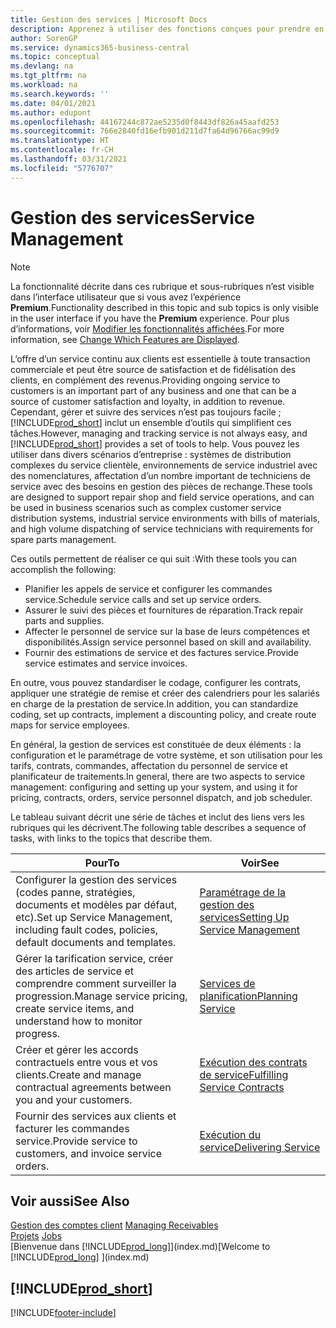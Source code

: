 ```yaml
---
title: Gestion des services | Microsoft Docs
description: Apprenez à utiliser des fonctions conçues pour prendre en charge les opérations de l’atelier de réparation et du service clientèle.
author: SorenGP
ms.service: dynamics365-business-central
ms.topic: conceptual
ms.devlang: na
ms.tgt_pltfrm: na
ms.workload: na
ms.search.keywords: ''
ms.date: 04/01/2021
ms.author: edupont
ms.openlocfilehash: 44167244c872ae5235d0f8443df826a45aafd253
ms.sourcegitcommit: 766e2840fd16efb901d211d7fa64d96766ac99d9
ms.translationtype: HT
ms.contentlocale: fr-CH
ms.lasthandoff: 03/31/2021
ms.locfileid: "5776707"
---
```

# <a name="service-management"></a><span data-ttu-id="922b2-103">Gestion des services</span><span class="sxs-lookup"><span data-stu-id="922b2-103">Service Management</span></span>
> [!NOTE]
> <span data-ttu-id="922b2-104">La fonctionnalité décrite dans ces rubrique et sous-rubriques n’est visible dans l’interface utilisateur que si vous avez l’expérience **Premium**.</span><span class="sxs-lookup"><span data-stu-id="922b2-104">Functionality described in this topic and sub topics is only visible in the user interface if you have the **Premium** experience.</span></span> <span data-ttu-id="922b2-105">Pour plus d’informations, voir [Modifier les fonctionnalités affichées](ui-experiences.md).</span><span class="sxs-lookup"><span data-stu-id="922b2-105">For more information, see [Change Which Features are Displayed](ui-experiences.md).</span></span>

<span data-ttu-id="922b2-106">L’offre d’un service continu aux clients est essentielle à toute transaction commerciale et peut être source de satisfaction et de fidélisation des clients, en complément des revenus.</span><span class="sxs-lookup"><span data-stu-id="922b2-106">Providing ongoing service to customers is an important part of any business and one that can be a source of customer satisfaction and loyalty, in addition to revenue.</span></span> <span data-ttu-id="922b2-107">Cependant, gérer et suivre des services n’est pas toujours facile ; [!INCLUDE[prod_short](includes/prod_short.md)] inclut un ensemble d’outils qui simplifient ces tâches.</span><span class="sxs-lookup"><span data-stu-id="922b2-107">However, managing and tracking service is not always easy, and [!INCLUDE[prod_short](includes/prod_short.md)] provides a set of tools to help.</span></span> <span data-ttu-id="922b2-108">Vous pouvez les utiliser dans divers scénarios d’entreprise : systèmes de distribution complexes du service clientèle, environnements de service industriel avec des nomenclatures, affectation d’un nombre important de techniciens de service avec des besoins en gestion des pièces de rechange.</span><span class="sxs-lookup"><span data-stu-id="922b2-108">These tools are designed to support repair shop and field service operations, and can be used in business scenarios such as complex customer service distribution systems, industrial service environments with bills of materials, and high volume dispatching of service technicians with requirements for spare parts management.</span></span>  

 <span data-ttu-id="922b2-109">Ces outils permettent de réaliser ce qui suit :</span><span class="sxs-lookup"><span data-stu-id="922b2-109">With these tools you can accomplish the following:</span></span>  

* <span data-ttu-id="922b2-110">Planifier les appels de service et configurer les commandes service.</span><span class="sxs-lookup"><span data-stu-id="922b2-110">Schedule service calls and set up service orders.</span></span>  
* <span data-ttu-id="922b2-111">Assurer le suivi des pièces et fournitures de réparation.</span><span class="sxs-lookup"><span data-stu-id="922b2-111">Track repair parts and supplies.</span></span>  
* <span data-ttu-id="922b2-112">Affecter le personnel de service sur la base de leurs compétences et disponibilités.</span><span class="sxs-lookup"><span data-stu-id="922b2-112">Assign service personnel based on skill and availability.</span></span>  
* <span data-ttu-id="922b2-113">Fournir des estimations de service et des factures service.</span><span class="sxs-lookup"><span data-stu-id="922b2-113">Provide service estimates and service invoices.</span></span>  

<span data-ttu-id="922b2-114">En outre, vous pouvez standardiser le codage, configurer les contrats, appliquer une stratégie de remise et créer des calendriers pour les salariés en charge de la prestation de service.</span><span class="sxs-lookup"><span data-stu-id="922b2-114">In addition, you can standardize coding, set up contracts, implement a discounting policy, and create route maps for service employees.</span></span>  

<span data-ttu-id="922b2-115">En général, la gestion de services est constituée de deux éléments : la configuration et le paramétrage de votre système, et son utilisation pour les tarifs, contrats, commandes, affectation du personnel de service et planificateur de traitements.</span><span class="sxs-lookup"><span data-stu-id="922b2-115">In general, there are two aspects to service management: configuring and setting up your system, and using it for pricing, contracts, orders, service personnel dispatch, and job scheduler.</span></span>  

<span data-ttu-id="922b2-116">Le tableau suivant décrit une série de tâches et inclut des liens vers les rubriques qui les décrivent.</span><span class="sxs-lookup"><span data-stu-id="922b2-116">The following table describes a sequence of tasks, with links to the topics that describe them.</span></span>   

|<span data-ttu-id="922b2-117">**Pour**</span><span class="sxs-lookup"><span data-stu-id="922b2-117">**To**</span></span>|<span data-ttu-id="922b2-118">**Voir**</span><span class="sxs-lookup"><span data-stu-id="922b2-118">**See**</span></span>|  
|------------|-------------|  
|<span data-ttu-id="922b2-119">Configurer la gestion des services (codes panne, stratégies, documents et modèles par défaut, etc).</span><span class="sxs-lookup"><span data-stu-id="922b2-119">Set up Service Management, including fault codes, policies, default documents and templates.</span></span>|[<span data-ttu-id="922b2-120">Paramétrage de la gestion des services</span><span class="sxs-lookup"><span data-stu-id="922b2-120">Setting Up Service Management</span></span>](service-setup-service.md)|  
|<span data-ttu-id="922b2-121">Gérer la tarification service, créer des articles de service et comprendre comment surveiller la progression.</span><span class="sxs-lookup"><span data-stu-id="922b2-121">Manage service pricing, create service items, and understand how to monitor progress.</span></span>|[<span data-ttu-id="922b2-122">Services de planification</span><span class="sxs-lookup"><span data-stu-id="922b2-122">Planning Service</span></span>](service-plan-service.md)|  
|<span data-ttu-id="922b2-123">Créer et gérer les accords contractuels entre vous et vos clients.</span><span class="sxs-lookup"><span data-stu-id="922b2-123">Create and manage contractual agreements between you and your customers.</span></span>|[<span data-ttu-id="922b2-124">Exécution des contrats de service</span><span class="sxs-lookup"><span data-stu-id="922b2-124">Fulfilling Service Contracts</span></span>](service-fulfill-service-contracts.md)|  
|<span data-ttu-id="922b2-125">Fournir des services aux clients et facturer les commandes service.</span><span class="sxs-lookup"><span data-stu-id="922b2-125">Provide service to customers, and invoice service orders.</span></span>|[<span data-ttu-id="922b2-126">Exécution du service</span><span class="sxs-lookup"><span data-stu-id="922b2-126">Delivering Service</span></span>](service-deliver-service.md)|  

## <a name="see-also"></a><span data-ttu-id="922b2-127">Voir aussi</span><span class="sxs-lookup"><span data-stu-id="922b2-127">See Also</span></span>  
<span data-ttu-id="922b2-128">[Gestion des comptes client](receivables-manage-receivables.md) </span><span class="sxs-lookup"><span data-stu-id="922b2-128">[Managing Receivables](receivables-manage-receivables.md) </span></span>  
<span data-ttu-id="922b2-129">[Projets](projects-how-create-jobs.md) </span><span class="sxs-lookup"><span data-stu-id="922b2-129">[Jobs](projects-how-create-jobs.md) </span></span>  
<span data-ttu-id="922b2-130">[Bienvenue dans [!INCLUDE[prod_long](includes/prod_long.md)]](index.md)</span><span class="sxs-lookup"><span data-stu-id="922b2-130">[Welcome to [!INCLUDE[prod_long](includes/prod_long.md)] ](index.md)</span></span>

## [!INCLUDE[prod_short](includes/free_trial_md.md)]  


[!INCLUDE[footer-include](includes/footer-banner.md)]
